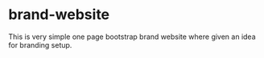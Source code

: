 # brand-website
This is very simple one page bootstrap brand website where given an  idea for branding setup.
